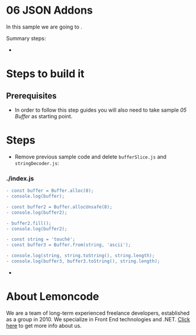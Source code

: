 # 06 JSON Addons

In this sample we are going to .

Summary steps:

-

# Steps to build it

## Prerequisites

- In order to follow this step guides you will also need to take sample _05 Buffer_ as starting point.

# Steps

- Remove previous sample code and delete `bufferSlice.js` and `stringDecoder.js`:

### ./index.js

```diff
- const buffer = Buffer.alloc(8);
- console.log(buffer);

- const buffer2 = Buffer.allocUnsafe(8);
- console.log(buffer2);

- buffer2.fill();
- console.log(buffer2);

- const string = 'touché';
- const buffer3 = Buffer.from(string, 'ascii');

- console.log(string, string.toString(), string.length);
- console.log(buffer3, buffer3.toString(), string.length);

```

-


# About Lemoncode

We are a team of long-term experienced freelance developers, established as a group in 2010.
We specialize in Front End technologies and .NET. [Click here](http://lemoncode.net/services/en/#en-home) to get more info about us.
